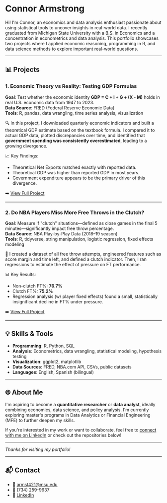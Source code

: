 # Connor Armstrong

Hi! I'm Connor, an economics and data analysis enthusiast passionate about using statistical tools to uncover insights in real-world data. I recently graduated from Michigan State University with a B.S. in Economics and a concentration in econometrics and data analysis. This portfolio showcases two projects where I applied economic reasoning, programming in R, and data science methods to explore important real-world questions.

---

## 📊 Projects

### 1. **Economic Theory vs Reality: Testing GDP Formulas**
**Goal**: Test whether the economic identity **GDP = C + I + G + (X - M)** holds in real U.S. economic data from 1947 to 2023.  
**Data Source**: FRED (Federal Reserve Economic Data)  
**Tools**: R, pandas, data wrangling, time series analysis, visualization

🔍 In this project, I downloaded quarterly economic indicators and built a theoretical GDP estimate based on the textbook formula. I compared it to actual GDP data, plotted discrepancies over time, and identified that **government spending was consistently overestimated**, leading to a growing divergence.

📈 Key Findings:
- Theoretical Net Exports matched exactly with reported data.
- Theoretical GDP was higher than reported GDP in most years.
- Government expenditure appears to be the primary driver of this divergence.

➡️ [View Full Project](https://connor676.github.io/Portfolio/economy-theory-project/)

---

### 2. **Do NBA Players Miss More Free Throws in the Clutch?**
**Goal**: Measure if "clutch" situations—defined as close games in the final 5 minutes—significantly impact free throw percentage.  
**Data Source**: NBA Play-by-Play Data (2018–19 season)  
**Tools**: R, tidyverse, string manipulation, logistic regression, fixed effects modeling

🏀 I created a dataset of all free throw attempts, engineered features such as score margin and time left, and defined a clutch indicator. Then, I ran regressions to estimate the effect of pressure on FT performance.

📊 Key Results:
- Non-clutch FT%: **76.7%**
- Clutch FT%: **75.2%**
- Regression analysis (w/ player fixed effects) found a small, statistically insignificant decline in FT% under pressure.

➡️ [View Full Project](https://connor676.github.io/Portfolio/nba-clutch-ft-project/)

---

## 💡 Skills & Tools

- **Programming**: R, Python, SQL  
- **Analysis**: Econometrics, data wrangling, statistical modeling, hypothesis testing  
- **Visualization**: ggplot2, matplotlib  
- **Data Sources**: FRED, NBA.com API, CSVs, public datasets  
- **Languages**: English, Spanish (bilingual)

---

## 🌐 About Me

I'm aspiring to become a **quantitative researcher** or **data analyst**, ideally combining economics, data science, and policy analysis. I'm currently exploring master's programs in Data Analytics or Financial Engineering (MFE) to further deepen my skills.

If you're interested in my work or want to collaborate, feel free to [connect with me on LinkedIn](#) or check out the repositories below!

---

_Thanks for visiting my portfolio!_

---

## 📬 Contact

- 📧 [armst421@msu.edu](mailto:armst421@msu.edu)  
- 📱 (734) 259-9637  
- 🔗 [LinkedIn](https://www.linkedin.com/in/armst)
